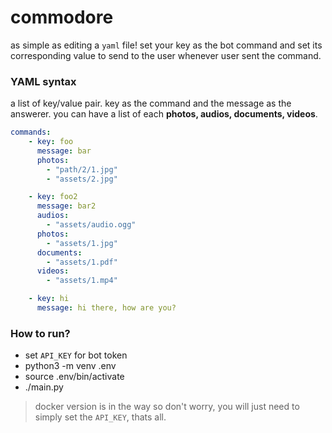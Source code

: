 # commodore

as simple as editing a `yaml` file!
set your key as the bot command and set its corresponding value
to send to the user whenever user sent the command.

### YAML syntax

a list of key/value pair. key as the command and the message as the answerer.
you can have a list of each **photos, audios, documents, videos**.

```yaml
commands:
    - key: foo
      message: bar
      photos:
        - "path/2/1.jpg"
        - "assets/2.jpg"

    - key: foo2
      message: bar2
      audios:
        - "assets/audio.ogg"
      photos:
        - "assets/1.jpg"
      documents:
        - "assets/1.pdf"
      videos:
        - "assets/1.mp4"

    - key: hi
      message: hi there, how are you?
```

### How to run?
- set `API_KEY` for bot token
- python3 -m venv .env
- source .env/bin/activate
- ./main.py

> docker version is in the way so don't worry, you will just need
> to simply set the `API_KEY`, thats all.
